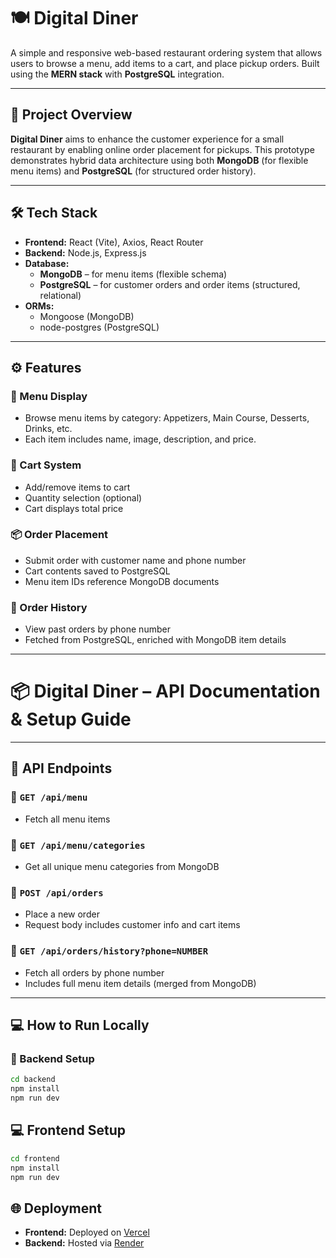 # 🍽️ Digital Diner

A simple and responsive web-based restaurant ordering system that allows users to browse a menu, add items to a cart, and place pickup orders. Built using the **MERN stack** with **PostgreSQL** integration.

---

## 🚀 Project Overview

**Digital Diner** aims to enhance the customer experience for a small restaurant by enabling online order placement for pickups. This prototype demonstrates hybrid data architecture using both **MongoDB** (for flexible menu items) and **PostgreSQL** (for structured order history).

---

## 🛠️ Tech Stack

- **Frontend:** React (Vite), Axios, React Router
- **Backend:** Node.js, Express.js
- **Database:**
  - **MongoDB** – for menu items (flexible schema)
  - **PostgreSQL** – for customer orders and order items (structured, relational)
- **ORMs:**
  - Mongoose (MongoDB)
  - node-postgres (PostgreSQL)

---

## ⚙️ Features

### 👀 Menu Display
- Browse menu items by category: Appetizers, Main Course, Desserts, Drinks, etc.
- Each item includes name, image, description, and price.

### 🛒 Cart System
- Add/remove items to cart
- Quantity selection (optional)
- Cart displays total price

### 📦 Order Placement
- Submit order with customer name and phone number
- Cart contents saved to PostgreSQL
- Menu item IDs reference MongoDB documents

### 📜 Order History
- View past orders by phone number
- Fetched from PostgreSQL, enriched with MongoDB item details

---
# 📦 Digital Diner – API Documentation & Setup Guide

---

## 📂 API Endpoints

### 🔹 `GET /api/menu`
- Fetch all menu items  

### 🔹 `GET /api/menu/categories`
- Get all unique menu categories from MongoDB

### 🔹 `POST /api/orders`
- Place a new order  
- Request body includes customer info and cart items

### 🔹 `GET /api/orders/history?phone=NUMBER`
- Fetch all orders by phone number  
- Includes full menu item details (merged from MongoDB)

---

## 💻 How to Run Locally

### 🔧 Backend Setup

```bash
cd backend
npm install
npm run dev
```

## 💻 Frontend Setup

```bash
cd frontend
npm install
npm run dev
```

## 🌐 Deployment

- **Frontend:** Deployed on [Vercel](https://www.vercel.com/)
- **Backend:** Hosted via [Render](https://render.com)
